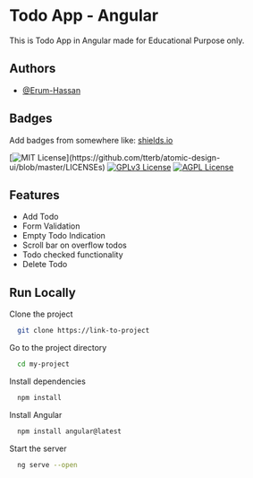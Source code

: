 
# Todo App - Angular

This is Todo App in Angular made for Educational Purpose only.


## Authors

- [@Erum-Hassan](https://github.com/erum-hassan)

  
## Badges

Add badges from somewhere like: [shields.io](https://shields.io/)

[![MIT License](https://img.shields.io/apm/l/atomic-design-ui.svg?)](https://github.com/tterb/atomic-design-ui/blob/master/LICENSEs)
[![GPLv3 License](https://img.shields.io/badge/License-GPL%20v3-yellow.svg)](https://opensource.org/licenses/)
[![AGPL License](https://img.shields.io/badge/license-AGPL-blue.svg)](http://www.gnu.org/licenses/agpl-3.0)

  
## Features

- Add Todo
- Form Validation 
- Empty Todo Indication
- Scroll bar on overflow todos
- Todo checked functionality
- Delete Todo




  


  
## Run Locally

Clone the project

```bash
  git clone https://link-to-project
```

Go to the project directory

```bash
  cd my-project
```

Install dependencies

```bash
  npm install
```

Install Angular 

```bash
  npm install angular@latest
```

Start the server

```bash
  ng serve --open
```

  
